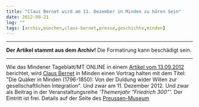 ```yaml
---
title: "Claus Bernet wird am 11. Dezember in Minden zu hören Sein"
date: 2012-09-21
log: ""
tags: [archiv,münchen,claus-bernet,presse,geschichte,minden]
---
```

<hr><b>Der Artikel stammt aus dem Archiv!</b> Die Formatirung kann beschädigt sein.<hr>
<p>Wie das Mindener Tageblatt/MT ONLINE in einem <a href="http://www.mt-online.de/lokales/kultur/7033979_Friedrich_Minden_und_die_Welt.html">Artikel vom 13.09.2012</a> berichtet, wird <a href="http://quaekernachrichten.blogspot.de/">Claus Bernet</a> in Minden einen Vortrag halten mit dem Titel: "Die Quäker in Minden (1796-1850): Von der Duldung wider Willen zur gesellschaftlichen Integration". Und zwar am 11. Dezember 2012. Und zwar als Beitrag in der Veranstaltungsreihe <i>'Themenjahr "Friedrich 300"'</i>. Der Eintritt ist frei. Details auf der Seite des <a href="http://www.preussenmuseum.de/index.php?option=com_content&view=article&id=173%3Avortraege-des-mindener-geschichtsvereins&catid=42%3Anews-minden&Itemid=82&lang=de">Preussen-Museum</a></p>
